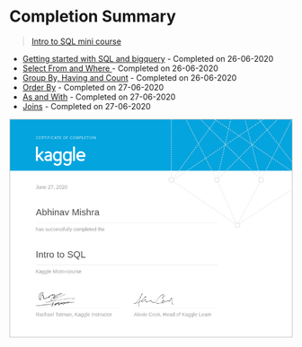 # Completion Summary

> [Intro to SQL mini course](https://www.kaggle.com/learn/intro-to-sql)
 
* [Getting started with SQL and bigquery](https://www.kaggle.com/dansbecker/getting-started-with-sql-and-bigquery) - Completed on 26-06-2020
* [Select From and Where ](https://www.kaggle.com/dansbecker/select-from-where) - Completed on 26-06-2020
* [Group By, Having and Count](https://www.kaggle.com/dansbecker/group-by-having-count) - Completed on 26-06-2020
* [Order By](https://www.kaggle.com/dansbecker/order-by) - Completed on 27-06-2020
* [As and With](https://www.kaggle.com/dansbecker/as-with) - Completed on 27-06-2020
* [Joins](https://www.kaggle.com/dansbecker/joining-data) - Completed on 27-06-2020

![Certificate](../../certificates/Kaggle-Intro-To-SQL.png)